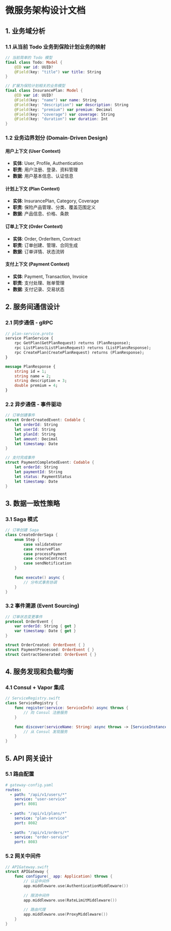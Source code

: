 # 微服务架构设计文档

## 1. 业务域分析

### 1.1 从当前 Todo 业务到保险计划业务的映射

```swift
// 当前简单的 Todo 模型
final class Todo: Model {
    @ID var id: UUID?
    @Field(key: "title") var title: String
}

// 扩展为保险计划相关的业务模型
final class InsurancePlan: Model {
    @ID var id: UUID?
    @Field(key: "name") var name: String
    @Field(key: "description") var description: String
    @Field(key: "premium") var premium: Decimal
    @Field(key: "coverage") var coverage: String
    @Field(key: "duration") var duration: Int
}
```

### 1.2 业务边界划分 (Domain-Driven Design)

#### 用户上下文 (User Context)
- **实体**: User, Profile, Authentication
- **职责**: 用户注册、登录、资料管理
- **数据**: 用户基本信息、认证信息

#### 计划上下文 (Plan Context) 
- **实体**: InsurancePlan, Category, Coverage
- **职责**: 保险产品管理、分类、覆盖范围定义
- **数据**: 产品信息、价格、条款

#### 订单上下文 (Order Context)
- **实体**: Order, OrderItem, Contract
- **职责**: 订单创建、管理、合同生成
- **数据**: 订单详情、状态流转

#### 支付上下文 (Payment Context)
- **实体**: Payment, Transaction, Invoice
- **职责**: 支付处理、账单管理
- **数据**: 支付记录、交易状态

## 2. 服务间通信设计

### 2.1 同步通信 - gRPC
```proto
// plan-service.proto
service PlanService {
    rpc GetPlan(GetPlanRequest) returns (PlanResponse);
    rpc ListPlans(ListPlansRequest) returns (ListPlansResponse);
    rpc CreatePlan(CreatePlanRequest) returns (PlanResponse);
}

message PlanResponse {
    string id = 1;
    string name = 2;
    string description = 3;
    double premium = 4;
}
```

### 2.2 异步通信 - 事件驱动
```swift
// 订单创建事件
struct OrderCreatedEvent: Codable {
    let orderId: String
    let userId: String
    let planId: String
    let amount: Decimal
    let timestamp: Date
}

// 支付完成事件
struct PaymentCompletedEvent: Codable {
    let orderId: String
    let paymentId: String
    let status: PaymentStatus
    let timestamp: Date
}
```

## 3. 数据一致性策略

### 3.1 Saga 模式
```swift
// 订单创建 Saga
class CreateOrderSaga {
    enum Step {
        case validateUser
        case reservePlan  
        case processPayment
        case createContract
        case sendNotification
    }
    
    func execute() async {
        // 分布式事务协调
    }
}
```

### 3.2 事件溯源 (Event Sourcing)
```swift
// 订单状态变更事件
protocol OrderEvent {
    var orderId: String { get }
    var timestamp: Date { get }
}

struct OrderCreated: OrderEvent { }
struct PaymentProcessed: OrderEvent { }
struct ContractGenerated: OrderEvent { }
```

## 4. 服务发现和负载均衡

### 4.1 Consul + Vapor 集成
```swift
// ServiceRegistry.swift
class ServiceRegistry {
    func register(service: ServiceInfo) async throws {
        // 向 Consul 注册服务
    }
    
    func discover(serviceName: String) async throws -> [ServiceInstance] {
        // 从 Consul 发现服务
    }
}
```

## 5. API 网关设计

### 5.1 路由配置
```yaml
# gateway-config.yaml
routes:
  - path: "/api/v1/users/*"
    service: "user-service"
    port: 8081
  
  - path: "/api/v1/plans/*"
    service: "plan-service"
    port: 8082
    
  - path: "/api/v1/orders/*"
    service: "order-service"
    port: 8083
```

### 5.2 网关中间件
```swift
// APIGateway.swift
struct APIGateway {
    func configure(_ app: Application) throws {
        // 认证中间件
        app.middleware.use(AuthenticationMiddleware())
        
        // 限流中间件
        app.middleware.use(RateLimitMiddleware())
        
        // 路由代理
        app.middleware.use(ProxyMiddleware())
    }
}
```
